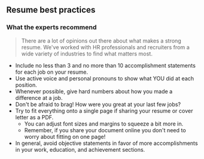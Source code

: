 ## Resume best practices

### What the experts recommend

> There are a lot of opinions out there about what makes a strong resume. We've worked with HR professionals and recruiters from a wide variety of industries to find what matters most.

* Include no less than 3 and no more than 10 accomplishment statements for each job on your resume.
* Use active voice and personal pronouns to show what YOU did at each position.
* Whenever possible, give hard numbers about how you made a difference at a job.
* Don't be afraid to brag! How were you great at your last few jobs?
* Try to fit everything onto a single page if sharing your resume or cover letter as a PDF.
  * You can adjust font sizes and margins to squeeze a bit more in.
  * Remember, if you share your document online you don't need to worry about fitting on one page!
* In general, avoid objective statements in favor of more accomplishments in your work, education, and achievement sections.
